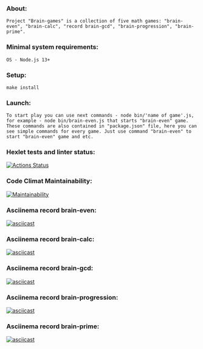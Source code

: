 ### About: 
    Project "Brain-games" is a collection of five math games: "brain-even", "brain-calc", "record brain-gcd", "brain-progression", "brain-prime". 

### Minimal system requirements: 
    OS - Node.js 13+

### Setup: 
    make install

### Launch:
    To start play you can use next commands - node bin/'name of game'.js, for example - node bin/brain-even.js that starts "brain-even" game. These commands are also contained in "package.json" file, here you can see simple commands for every game. Just use command "brain-even" to start "brain-even" game and etc.

### Hexlet tests and linter status:
[![Actions Status](https://github.com/vladikKir/frontend-project-lvl1/workflows/hexlet-check/badge.svg)](https://github.com/vladikKir/frontend-project-lvl1/actions)

### Code Climat Maintainability:
[![Maintainability](https://api.codeclimate.com/v1/badges/92ddc2e174380cbf2398/maintainability)](https://codeclimate.com/github/vladikKir/frontend-project-lvl1/maintainability)

### Asciinema record brain-even:
[![asciicast](https://asciinema.org/a/achwIz0SyyZ4Njn96c1a7xJ46.svg)](https://asciinema.org/a/achwIz0SyyZ4Njn96c1a7xJ46)

### Asciinema record brain-calc:
[![asciicast](https://asciinema.org/a/SJsCTwxXk1VLxdIa87Ck9nuRf.svg)](https://asciinema.org/a/SJsCTwxXk1VLxdIa87Ck9nuRf)

### Asciinema record brain-gcd:
[![asciicast](https://asciinema.org/a/G0otG409YwGvXLy7w7WgBNxMY.svg)](https://asciinema.org/a/G0otG409YwGvXLy7w7WgBNxMY)

### Asciinema record brain-progression:
[![asciicast](https://asciinema.org/a/8VULHEuExyM0gw9iTZTaH4vdz.svg)](https://asciinema.org/a/8VULHEuExyM0gw9iTZTaH4vdz)

### Asciinema record brain-prime:
[![asciicast](https://asciinema.org/a/jd88YNyrry5mv3E3GwhXiaZuv.svg)](https://asciinema.org/a/jd88YNyrry5mv3E3GwhXiaZuv)
